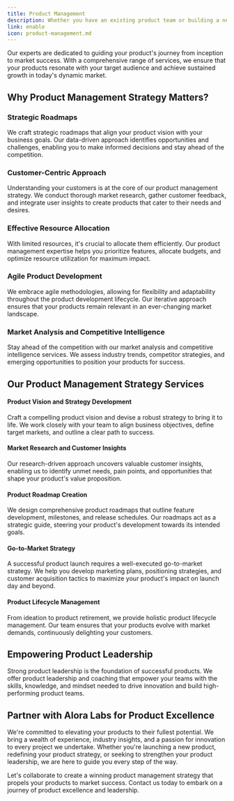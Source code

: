 ```yaml
---
title: Product Management
description: Whether you have an existing product team or building a new one, we can help.
link: enable
icon: product-management.md
---
```


Our experts are dedicated to guiding your product's journey from inception to market success. With a comprehensive range of services, we ensure that your products resonate with your target audience and achieve sustained growth in today's dynamic market.

## Why Product Management Strategy Matters?

### Strategic Roadmaps

We craft strategic roadmaps that align your product vision with your business goals. Our data-driven approach identifies opportunities and challenges, enabling you to make informed decisions and stay ahead of the competition.

### Customer-Centric Approach

Understanding your customers is at the core of our product management strategy. We conduct thorough market research, gather customer feedback, and integrate user insights to create products that cater to their needs and desires.

### Effective Resource Allocation

With limited resources, it's crucial to allocate them efficiently. Our product management expertise helps you prioritize features, allocate budgets, and optimize resource utilization for maximum impact.

### Agile Product Development

We embrace agile methodologies, allowing for flexibility and adaptability throughout the product development lifecycle. Our iterative approach ensures that your products remain relevant in an ever-changing market landscape.

### Market Analysis and Competitive Intelligence

Stay ahead of the competition with our market analysis and competitive intelligence services. We assess industry trends, competitor strategies, and emerging opportunities to position your products for success.

## Our Product Management Strategy Services

#### Product Vision and Strategy Development

Craft a compelling product vision and devise a robust strategy to bring it to life. We work closely with your team to align business objectives, define target markets, and outline a clear path to success.

#### Market Research and Customer Insights

Our research-driven approach uncovers valuable customer insights, enabling us to identify unmet needs, pain points, and opportunities that shape your product's value proposition.

#### Product Roadmap Creation

We design comprehensive product roadmaps that outline feature development, milestones, and release schedules. Our roadmaps act as a strategic guide, steering your product's development towards its intended goals.

#### Go-to-Market Strategy

A successful product launch requires a well-executed go-to-market strategy. We help you develop marketing plans, positioning strategies, and customer acquisition tactics to maximize your product's impact on launch day and beyond.

#### Product Lifecycle Management

From ideation to product retirement, we provide holistic product lifecycle management. Our team ensures that your products evolve with market demands, continuously delighting your customers.

## Empowering Product Leadership

Strong product leadership is the foundation of successful products. We offer product leadership and coaching that empower your teams with the skills, knowledge, and mindset needed to drive innovation and build high-performing product teams.

## Partner with Alora Labs for Product Excellence

We're committed to elevating your products to their fullest potential. We bring a wealth of experience, industry insights, and a passion for innovation to every project we undertake. Whether you're launching a new product, redefining your product strategy, or seeking to strengthen your product leadership, we are here to guide you every step of the way.

Let's collaborate to create a winning product management strategy that propels your products to market success. Contact us today to embark on a journey of product excellence and leadership.